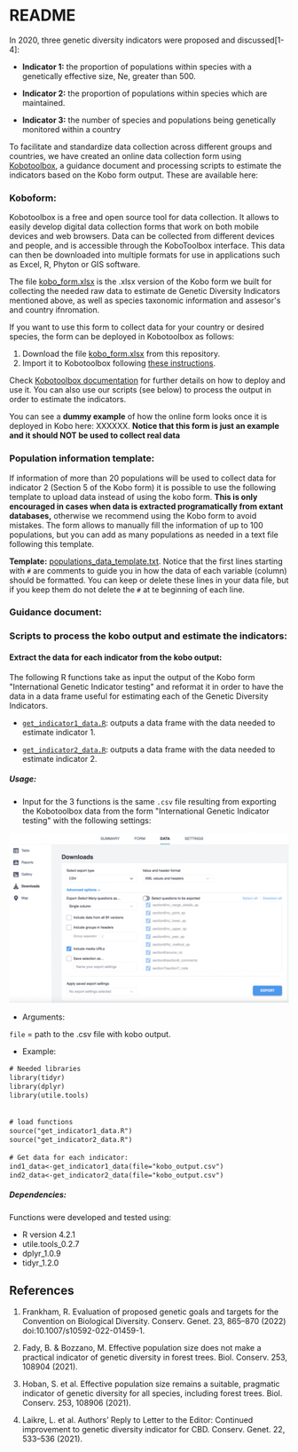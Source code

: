 # README

In 2020, three genetic diversity indicators were proposed and discussed[1-4]:

* **Indicator 1:** the proportion of populations within species with a genetically effective size, Ne, greater than 500.

* **Indicator 2:** the proportion of populations within species which are maintained.

* **Indicator 3:** the number of species and populations being genetically monitored within a country


To facilitate and standardize data collection across different groups and countries, we have created an online data collection form using [Kobotoolbox](https://www.kobotoolbox.org/), a guidance document and processing scripts to estimate the indicators based on the Kobo form output. These are available here:

### Koboform: 

Kobotoolbox is a free and open source tool for data collection. It allows to easily develop digital data collection forms that work on both mobile devices and web browsers. Data can be collected from different devices and people, and is accessible through the KoboToolbox interface. This data can then be downloaded into multiple formats for use in applications such as Excel, R, Phyton or GIS software.

The file [kobo_form.xlsx](https://github.com/AliciaMstt/GeneticIndicators/raw/main/kobo_form.xlsx) is the .xlsx version of the Kobo form we built for collecting the needed raw data to estimate de Genetic Diversity Indicators mentioned above, as well as species taxonomic information and assesor's and country ifnromation. 

If you want to use this form to collect data for your country or desired species, the form can be deployed in Kobotoolbox as follows:

1. Download the file [kobo_form.xlsx](https://github.com/AliciaMstt/GeneticIndicators/raw/main/kobo_form.xlsx) from this repository.
2. Import it to Kobotoolbox following [these instructions](https://support.kobotoolbox.org/new_form.html).

Check [Kobotoolbox documentation](https://support.kobotoolbox.org/welcome.html) for further details on how to deploy and use it. You can also use our scripts (see below) to process the output in order to estimate the indicators.

You can see a **dummy example** of how the online form looks once it is deployed in Kobo here: XXXXXX. **Notice that this form is just an example and it should NOT be used to collect real data** 


### Population information template:

If information of more than 20 populations will be used to collect data for indicator 2 (Section 5 of the Kobo form) it is possible to use the following template to upload data instead of using the kobo form. **This is only encouraged in cases when data is extracted programatically from extant databases,** otherwise we recommend using the Kobo form to avoid mistakes. The form allows to manually fill the information of up to 100 populations, but you can add as many populations as needed in a text file following this template.

**Template:** [populations_data_template.txt](populations_data_template.txt). Notice that the first lines starting with `#` are comments to guide you in how the data of each variable (column) should be formatted. You can keep or delete these lines in your data file, but if you keep them do not delete the `#` at te beginning of each line.



### Guidance document:



### Scripts to process the kobo output and estimate the indicators:

#### Extract the data for each indicator from the kobo output:

The following R functions take as input the output of the Kobo form "International Genetic Indicator testing" and reformat it in order to have the data in a data frame useful for estimating each of the Genetic Diversity Indicators.
 
* [`get_indicator1_data.R`](get_indicator1_data.R): outputs a data frame with the data needed to estimate indicator 1. 

* [`get_indicator2_data.R`](get_indicator2_data.R): outputs a data frame with the data needed to estimate indicator 2. 


##### Usage:

* Input for the 3 functions is the same `.csv` file resulting from exporting the Kobotoolbox data from the form "International Genetic Indicator testing" with the following settings:

![export_instructions.png](export_instructions.png)

* Arguments:

`file` = path to the .csv file with kobo output. 

* Example:

```
# Needed libraries
library(tidyr)
library(dplyr)
library(utile.tools)


# load functions
source("get_indicator1_data.R")
source("get_indicator2_data.R")

# Get data for each indicator:
ind1_data<-get_indicator1_data(file="kobo_output.csv")
ind2_data<-get_indicator2_data(file="kobo_output.csv")

```

##### Dependencies:

Functions were developed and tested using:

* R version 4.2.1 
* utile.tools_0.2.7 
* dplyr_1.0.9 
* tidyr_1.2.0   


## References

1. Frankham, R. Evaluation of proposed genetic goals and targets for the Convention on Biological Diversity. Conserv. Genet. 23, 865–870 (2022) doi:10.1007/s10592-022-01459-1.

2. Fady, B. & Bozzano, M. Effective population size does not make a practical indicator of genetic diversity in forest trees. Biol. Conserv. 253, 108904 (2021).

3. Hoban, S. et al. Effective population size remains a suitable, pragmatic indicator of genetic diversity for all species, including forest trees. Biol. Conserv. 253, 108906 (2021).

4. Laikre, L. et al. Authors’ Reply to Letter to the Editor: Continued improvement to genetic diversity indicator for CBD. Conserv. Genet. 22, 533–536 (2021).
